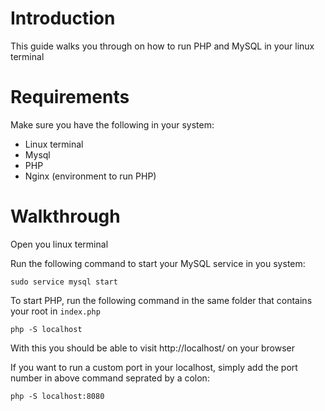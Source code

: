 # Introduction

This guide walks you through on how to run PHP and MySQL in your linux terminal

# Requirements

Make sure you have the following in your system:
- Linux terminal
- Mysql
- PHP
- Nginx (environment to run PHP)

# Walkthrough

Open you linux terminal 

Run the following command to start your MySQL service in you system:
```
sudo service mysql start
```

To start PHP, run the following command in the same folder that contains your root in ```index.php```
```
php -S localhost
```
With this you should be able to visit http://localhost/ on your browser

If you want to run a custom port in your localhost, simply add the port number in above command seprated by a colon:
```
php -S localhost:8080
```